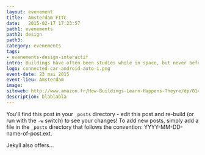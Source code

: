 ```yaml
---
layout: evenement
title:  Amsterdam FITC
date:   2015-02-17 17:23:57
path1: evenements
path2: design
path3:
category: evenements
tags:
- evenements-design-interactif
intro: Buildings have often been studies whole in space, but never before have they been studied whole in time.
logo: connected-car-android-auto-1.png
event-date: 23 mai 2015
event-lieu: Amsterdam
image:
siteweb: http://www.amazon.fr/How-Buildings-Learn-Happens-Theyre/dp/0140139966
description: blablabla
---
```


You'll find this post in your `_posts` directory - edit this post and re-build (or run with the `-w` switch) to see your changes!
To add new posts, simply add a file in the `_posts` directory that follows the convention: YYYY-MM-DD-name-of-post.ext.

Jekyll also offers...
